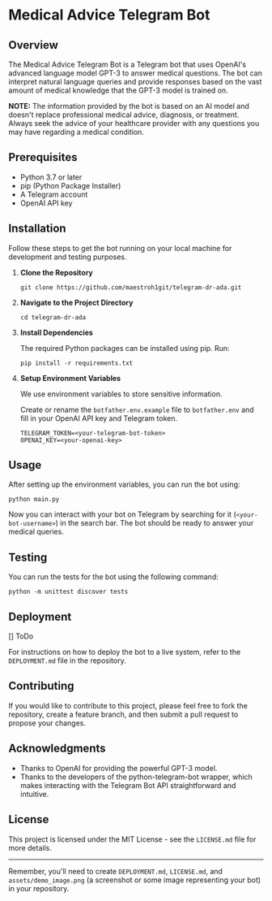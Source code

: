 # Medical Advice Telegram Bot

## Overview

The Medical Advice Telegram Bot is a Telegram bot that uses OpenAI's advanced language model GPT-3 to answer medical questions. The bot can interpret natural language queries and provide responses based on the vast amount of medical knowledge that the GPT-3 model is trained on. 

**NOTE:** The information provided by the bot is based on an AI model and doesn't replace professional medical advice, diagnosis, or treatment. Always seek the advice of your healthcare provider with any questions you may have regarding a medical condition.

## Prerequisites

- Python 3.7 or later
- pip (Python Package Installer)
- A Telegram account
- OpenAI API key

## Installation

Follow these steps to get the bot running on your local machine for development and testing purposes.

1. **Clone the Repository**

    ```
    git clone https://github.com/maestroh1git/telegram-dr-ada.git
    ```

2. **Navigate to the Project Directory**

    ```
    cd telegram-dr-ada
    ```

3. **Install Dependencies**

    The required Python packages can be installed using pip. Run:

    ```
    pip install -r requirements.txt
    ```

4. **Setup Environment Variables**

    We use environment variables to store sensitive information. 

    Create or rename the `botfather.env.example` file to `botfather.env` and fill in your OpenAI API key and Telegram token.

    ```
    TELEGRAM_TOKEN=<your-telegram-bot-token>
    OPENAI_KEY=<your-openai-key>
    ```

## Usage

After setting up the environment variables, you can run the bot using:

```
python main.py
```

Now you can interact with your bot on Telegram by searching for it (`<your-bot-username>`) in the search bar. The bot should be ready to answer your medical queries.

## Testing

You can run the tests for the bot using the following command:

```
python -m unittest discover tests
```

## Deployment
[] ToDo

For instructions on how to deploy the bot to a live system, refer to the `DEPLOYMENT.md` file in the repository.

## Contributing

If you would like to contribute to this project, please feel free to fork the repository, create a feature branch, and then submit a pull request to propose your changes.

## Acknowledgments

- Thanks to OpenAI for providing the powerful GPT-3 model.
- Thanks to the developers of the python-telegram-bot wrapper, which makes interacting with the Telegram Bot API straightforward and intuitive.

## License

This project is licensed under the MIT License - see the `LICENSE.md` file for more details.

---

Remember, you'll need to create `DEPLOYMENT.md`, `LICENSE.md`, and `assets/demo_image.png` (a screenshot or some image representing your bot) in your repository.
